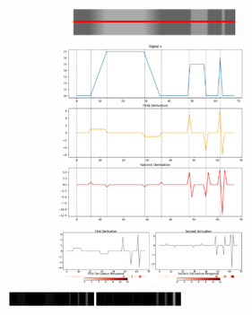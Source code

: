 <p align="center">
<img src="https://github.com/wallaceloos/Image_Processing/blob/master/image_enhancement/images/stripe_.png" width="60%" height="50%">
</p>

<p align="center">
<img src="https://github.com/wallaceloos/Image_Processing/blob/master/image_enhancement/images/plot_signal.png" width="65%" height="65%">
</p>

<p align="center">
<img src="https://github.com/wallaceloos/Image_Processing/blob/master/image_enhancement/images/derivadas4.png" width="65%" height="65%">
</p>

<p float="center">
  <img src="https://github.com/wallaceloos/Image_Processing/blob/master/image_enhancement/images/img1_resposta1.png" width="30%" height="35%"/>
  <img src="https://github.com/wallaceloos/Image_Processing/blob/master/image_enhancement/images/img1_resposta2.png" width="30% height="35%" /> 
</p>
